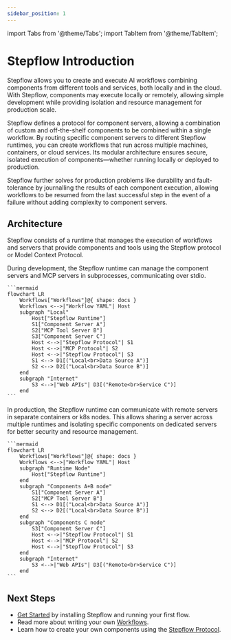 ```yaml
---
sidebar_position: 1
---
```


import Tabs from '@theme/Tabs';
import TabItem from '@theme/TabItem';

# Stepflow Introduction

Stepflow allows you to create and execute AI workflows combining components from different tools and services, both locally and in the cloud.
With Stepflow, components may execute locally or remotely, allowing simple development while providing isolation and resource management for production scale.

Stepflow defines a protocol for component servers, allowing a combination of custom and off-the-shelf components to be combined within a single workflow.
By routing specific component servers to different Stepflow runtimes, you can create workflows that run across multiple machines, containers, or cloud services.
Its modular architecture ensures secure, isolated execution of components—whether running locally or deployed to production.

Stepflow further solves for production problems like durability and fault-tolerance by journalling the results of each component execution, allowing workflows to be resumed from the last successful step in the event of a failure without adding complexity to component servers.

## Architecture

Stepflow consists of a runtime that manages the execution of workflows and servers that provide components and tools using the Stepflow protocol or Model Context Protocol.

<Tabs>
  <TabItem value="local" label="Local" default>
    During development, the Stepflow runtime can manage the component servers and MCP servers in subprocesses, communicating over stdio.

    ```mermaid
    flowchart LR
        Workflows["Workflows"]@{ shape: docs }
        Workflows <-->|"Workflow YAML"| Host
        subgraph "Local"
            Host["Stepflow Runtime"]
            S1["Component Server A"]
            S2["MCP Tool Server B"]
            S3["Component Server C"]
            Host <-->|"Stepflow Protocol"| S1
            Host <-->|"MCP Protocol"| S2
            Host <-->|"Stepflow Protocol"| S3
            S1 <--> D1[("Local<br>Data Source A")]
            S2 <--> D2[("Local<br>Data Source B")]
        end
        subgraph "Internet"
            S3 <-->|"Web APIs"| D3[("Remote<br>Service C")]
        end
    ```
  </TabItem>
  <TabItem value="production" label="Production">
    In production, the Stepflow runtime can communicate with remote servers in separate containers or k8s nodes.
    This allows sharing a server across multiple runtimes and isolating specific components on dedicated servers for better security and resource management.

    ```mermaid
    flowchart LR
        Workflows["Workflows"]@{ shape: docs }
        Workflows <-->|"Workflow YAML"| Host
        subgraph "Runtime Node"
            Host["Stepflow Runtime"]
        end
        subgraph "Components A+B node"
            S1["Component Server A"]
            S2["MCP Tool Server B"]
            S1 <--> D1[("Local<br>Data Source A")]
            S2 <--> D2[("Local<br>Data Source B")]
        end
        subgraph "Components C node"
            S3["Component Server C"]
            Host <-->|"Stepflow Protocol"| S1
            Host <-->|"MCP Protocol"| S2
            Host <-->|"Stepflow Protocol"| S3
        end
        subgraph "Internet"
            S3 <-->|"Web APIs"| D3[("Remote<br>Service C")]
        end
    ```
  </TabItem>
</Tabs>

## Next Steps

* [Get Started](./getting-started.md) by installing Stepflow and running your first flow.
* Read more about writing your own [Workflows](./flows/index.md).
* Learn how to create your own components using the [Stepflow Protocol](./protocol/index.md).